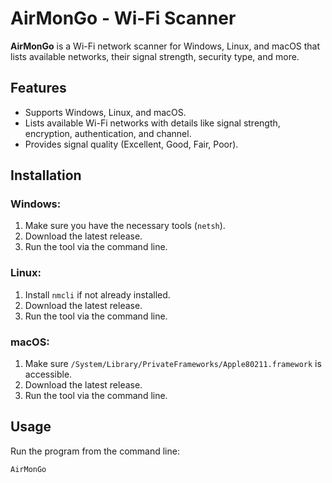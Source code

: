 # AirMonGo - Wi-Fi Scanner

**AirMonGo** is a Wi-Fi network scanner for Windows, Linux, and macOS that lists available networks, their signal strength, security type, and more.

## Features
- Supports Windows, Linux, and macOS.
- Lists available Wi-Fi networks with details like signal strength, encryption, authentication, and channel.
- Provides signal quality (Excellent, Good, Fair, Poor).

## Installation

### Windows:
1. Make sure you have the necessary tools (`netsh`).
2. Download the latest release.
3. Run the tool via the command line.

### Linux:
1. Install `nmcli` if not already installed.
2. Download the latest release.
3. Run the tool via the command line.

### macOS:
1. Make sure `/System/Library/PrivateFrameworks/Apple80211.framework` is accessible.
2. Download the latest release.
3. Run the tool via the command line.

## Usage

Run the program from the command line:

```bash
AirMonGo
